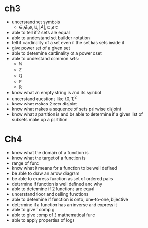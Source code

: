 # ch3
- understand set symbols
	- $\in, \not\in,\emptyset,\mathbb{U},|A|,\subseteq,etc$ 
- able to tell if 2 sets are equal
- able to understand set builder notation
- tell if cardinality of a set even if the set has sets inside it
- give power set of a given set
- able to determine cardinality of a power oset
- able to understand common sets:
	- $\mathbb{N}$
	- $\mathbb{Z}$
	- $\mathbb{Q}$
	- $\mathbb{P}$
	- $\mathbb{R}$
- know what an empty string is and its symbol
- understand questions like $\{0,1\}^2$
- know what makes 2 sets disjoint
- know what makes a sequence of sets pairwise disjoint
- know what a partition is and be able to determine if a given list of subsets make up a partition
# Ch4
- know what the domain of a function is
- know what the target of a function is
- range of func
- know what it means for a function to be well defined
- be able to draw an arrow diagram
- be able to express function as set of ordered pairs
- determine if function is well defined and why
- able to determine if 2 functions are equal
- understand floor and ceiling functions 
- able to determine if function is onto, one-to-one, bijective
- determine if a function has an inverse and express it
- able to give f comp g
- able to give comp of 2 mathematical func
- able to apply properties of logs